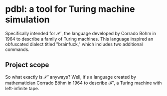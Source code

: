 # pdbl: a tool for Turing machine simulation

Specifically intended for 𝒫″, the language developed by Corrado Böhm in 1964 to
describe a family of Turing machines. This language inspired an obfuscated
dialect titled "brainfuck," which includes two additional commands.

## Project scope
So what exactly is 𝒫″ anyways? Well, it's a language created by mathematician
Corrado Böhm in 1964 to describe ℬ″, a Turing machine with left-infinite tape.

